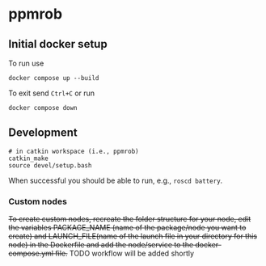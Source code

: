 # ppmrob
## Initial docker setup
To run use

``
docker compose up --build
``

To exit send `Ctrl+C` or run

``
docker compose down
``

## Development

    # in catkin workspace (i.e., ppmrob)
    catkin_make
    source devel/setup.bash


When successful you should be able to run, e.g., `roscd battery`.

### Custom nodes


~~To create custom nodes, recreate the folder structure for your node, edit the variables PACKAGE_NAME (name of the package/node you want to create) and LAUNCH_FILE(name of the launch file in your directory for this node) in the Dockerfile
and add the node/service to the docker-compose.yml file.~~ TODO workflow will be added shortly
